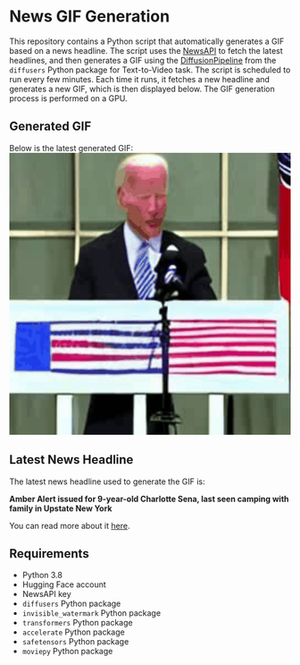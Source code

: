 # News GIF Generation
This repository contains a Python script that automatically generates a GIF based on a news headline. The script uses the [NewsAPI](https://newsapi.org/) to fetch the latest headlines, and then generates a GIF using the [DiffusionPipeline](https://github.com/huggingface/diffusers) from the `diffusers` Python package for Text-to-Video task.
The script is scheduled to run every few minutes. Each time it runs, it fetches a new headline and generates a new GIF, which is then displayed below. The GIF generation process is performed on a GPU.

## Generated GIF
Below is the latest generated GIF:
![Generated GIF](output.gif?raw=true&v=1696307689)

## Latest News Headline
The latest news headline used to generate the GIF is:

**Amber Alert issued for 9-year-old Charlotte Sena, last seen camping with family in Upstate New York**

You can read more about it [here](https://www.cbsnews.com/newyork/news/amber-alert-charlotte-sena-missing-9-year-old-girl-camping-with-family-upstate-new-york/).

## Requirements
- Python 3.8
- Hugging Face account
- NewsAPI key
- `diffusers` Python package
- `invisible_watermark` Python package
- `transformers` Python package
- `accelerate` Python package
- `safetensors` Python package
- `moviepy` Python package

